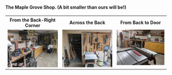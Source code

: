 #### The Maple Grove Shop.  (A bit smaller than ours will be!)

<table>
  <tr>
    <th>From the Back-Right Corner</td>
    <th>Across the Back</td>
    <th>From Back to Door</td>
  </tr>
  <tr>
      <td valign="top">
      <a href=".<GH-From-Door.jpg">
      <img src="./Thumbnails/MG-From-Door-T.jpg">
      </a>
      </td>
      <td valign="top">
      <a href="./MG-Cross-Back-Right.jpg">
      <img src="./Thumbnails/MG-Cross-Back-Right-T.jpg">
      </a>
      </td>
      <td valign="top">
      <a href="./MG-Back-Right.jpg">
      <img src="./Thumbnails/MG-Back-Right-T.jpg">
      </a>
      </td>
  </tr>
 </table>

